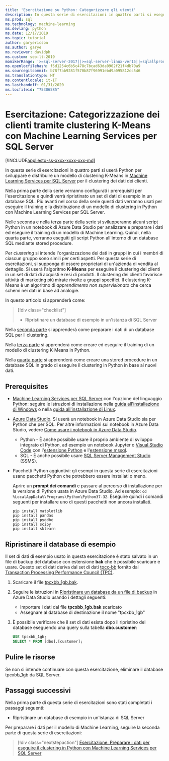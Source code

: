 ```yaml
---
title: 'Esercitazione su Python: Categorizzare gli utenti'
description: In questa serie di esercitazioni in quattro parti si eseguirà il clustering dei clienti tramite K-Means in un database SQL usando Python con Machine Learning Services per SQL Server.
ms.prod: sql
ms.technology: machine-learning
ms.devlang: python
ms.date: 12/17/2019
ms.topic: tutorial
author: garyericson
ms.author: garye
ms.reviewer: davidph
ms.custom: seo-lt-2019
monikerRange: '>=sql-server-2017||>=sql-server-linux-ver15||=sqlallproducts-allversions'
ms.openlocfilehash: f5d1254c6b5c478c7bcad63da0902f21f4db70a9
ms.sourcegitcommit: b78f7ab9281f570b87f96991ebd9a095812cc546
ms.translationtype: HT
ms.contentlocale: it-IT
ms.lasthandoff: 01/31/2020
ms.locfileid: "75306585"
---
```

# <a name="tutorial-categorizing-customers-using-k-means-clustering-with-sql-server-machine-learning-services"></a>Esercitazione: Categorizzazione dei clienti tramite clustering K-Means con Machine Learning Services per SQL Server

[!INCLUDE[appliesto-ss-xxxx-xxxx-xxx-md](../../includes/appliesto-ss-xxxx-xxxx-xxx-md.md)]

In questa serie di esercitazioni in quattro parti si userà Python per sviluppare e distribuire un modello di clustering K-Means in [Machine Learning Services per SQL Server](../what-is-sql-server-machine-learning.md) per il clustering dei dati dei clienti.

Nella prima parte della serie verranno configurati i prerequisiti per l'esercitazione e quindi verrà ripristinato un set di dati di esempio in un database SQL. Più avanti nel corso della serie questi dati verranno usati per eseguire il training e la distribuzione di un modello di clustering in Python con Machine Learning Services per SQL Server.

Nelle seconda e nella terza parte della serie si svilupperanno alcuni script Python in un notebook di Azure Data Studio per analizzare e preparare i dati ed eseguire il training di un modello di Machine Learning. Quindi, nella quarta parte, verranno eseguiti gli script Python all'interno di un database SQL mediante stored procedure.

Per *clustering* si intende l'organizzazione dei dati in gruppi in cui i membri di ciascun gruppo sono simili per certi aspetti. Per questa serie di esercitazioni, si supponga di essere proprietari di un'azienda di vendita al dettaglio. Si userà l'algoritmo **K-Means** per eseguire il clustering dei clienti in un set di dati di acquisti e resi di prodotti. Il clustering dei clienti favorisce attività di marketing più mirate rivolte a gruppi specifici.
Il clustering K-Means è un algoritmo di *apprendimento non supervisionato* che cerca schemi nei dati in base ad analogie.

In questo articolo si apprenderà come:

> [!div class="checklist"]
> * Ripristinare un database di esempio in un'istanza di SQL Server

Nella [seconda parte](python-clustering-model-prepare-data.md) si apprenderà come preparare i dati di un database SQL per il clustering.

Nella [terza parte](python-clustering-model-build.md) si apprenderà come creare ed eseguire il training di un modello di clustering K-Means in Python.

Nella [quarta parte](python-clustering-model-deploy.md) si apprenderà come creare una stored procedure in un database SQL in grado di eseguire il clustering in Python in base ai nuovi dati.

## <a name="prerequisites"></a>Prerequisites

* [Machine Learning Services per SQL Server](../what-is-sql-server-machine-learning.md) con l'opzione del linguaggio Python: seguire le istruzioni di installazione nella [guida all'installazione di Windows](../install/sql-machine-learning-services-windows-install.md) o nella [guida all'installazione di Linux](https://docs.microsoft.com/sql/linux/sql-server-linux-setup-machine-learning?toc=%2fsql%2fadvanced-analytics%2ftoc.json&view=sql-server-linux-ver15).

* [Azure Data Studio](../../azure-data-studio/what-is.md). Si userà un notebook in Azure Data Studio sia per Python che per SQL. Per altre informazioni sui notebook in Azure Data Studio, vedere [Come usare i notebook in Azure Data Studio](../../azure-data-studio/sql-notebooks.md).

  * Python - È anche possibile usare il proprio ambiente di sviluppo integrato di Python, ad esempio un notebook Jupyter o [Visual Studio Code](https://code.visualstudio.com/docs) con l'[estensione Python](https://marketplace.visualstudio.com/items?itemName=ms-python.python) e l'[estensione mssql](https://marketplace.visualstudio.com/items?itemName=ms-mssql.mssql).
  * SQL - È anche possibile usare [SQL Server Management Studio](../../ssms/sql-server-management-studio-ssms.md) (SSMS).

* Pacchetti Python aggiuntivi: gli esempi in questa serie di esercitazioni usano pacchetti Python che potrebbero essere installati o meno.

  Aprire un **prompt dei comandi** e passare al percorso di installazione per la versione di Python usata in Azure Data Studio. Ad esempio: `cd %LocalAppData%\Programs\Python\Python37-32`. Eseguire quindi i comandi seguenti per installare uno di questi pacchetti non ancora installati.

  ```console
  pip install matplotlib
  pip install pandas
  pip install pyodbc
  pip install scipy
  pip install sklearn
  ```

## <a name="restore-the-sample-database"></a>Ripristinare il database di esempio

Il set di dati di esempio usato in questa esercitazione è stato salvato in un file di backup del database con estensione **bak** che è possibile scaricare e usare. Questo set di dati deriva dal set di dati [tpcx-bb](http://www.tpc.org/tpcx-bb/default.asp) fornito dal [Transaction Processing Performance Council (TPC)](http://www.tpc.org/default.asp).

1. Scaricare il file [tpcxbb_1gb.bak](https://sqlchoice.blob.core.windows.net/sqlchoice/static/tpcxbb_1gb.bak).

1. Seguire le istruzioni in [Ripristinare un database da un file di backup](../../azure-data-studio/tutorial-backup-restore-sql-server.md#restore-a-database-from-a-backup-file) in Azure Data Studio usando i dettagli seguenti:

   * Importare i dati dal file **tpcxbb_1gb.bak** scaricato
   * Assegnare al database di destinazione il nome "tpcxbb_1gb"

1. È possibile verificare che il set di dati esista dopo il ripristino del database eseguendo una query sulla tabella **dbo.customer**:

    ```sql
    USE tpcxbb_1gb;
    SELECT * FROM [dbo].[customer];
    ```

## <a name="clean-up-resources"></a>Pulire le risorse

Se non si intende continuare con questa esercitazione, eliminare il database tpcxbb_1gb da SQL Server.

## <a name="next-steps"></a>Passaggi successivi

Nella prima parte di questa serie di esercitazioni sono stati completati i passaggi seguenti:

* Ripristinare un database di esempio in un'istanza di SQL Server

Per preparare i dati per il modello di Machine Learning, seguire la seconda parte di questa serie di esercitazioni:

> [!div class="nextstepaction"]
> [Esercitazione: Preparare i dati per eseguire il clustering in Python con Machine Learning Services per SQL Server](python-clustering-model-prepare-data.md)
